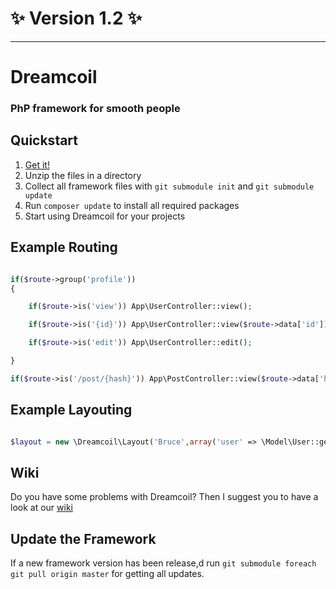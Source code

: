 # :sparkles: Version 1.2 :sparkles:
---
# Dreamcoil
### PhP framework for smooth people
## Quickstart

1.  [Get it!](https://github.com/xolf/dreamcoil/archive/master.zip)
2.  Unzip the files in a directory
3.  Collect all framework files with `git submodule init` and `git submodule update`
4.  Run `composer update` to install all required packages 
5.  Start using Dreamcoil for your projects

## Example Routing

```php

if($route->group('profile'))
{

    if($route->is('view')) App\UserController::view();

    if($route->is('{id}')) App\UserController::view($route->data['id']);

    if($route->is('edit')) App\UserController::edit();

}

if($route->is('/post/{hash}')) App\PostController::view($route->data['hash']);

```

## Example Layouting

```php

$layout = new \Dreamcoil\Layout('Bruce',array('user' => \Model\User::get()));

```

## Wiki

Do you have some problems with Dreamcoil? 
Then I suggest you to have a look at our [wiki](https://github.com/xolf/dreamcoil/wiki)


## Update the Framework

If a new framework version has been release,d run `git submodule foreach git pull origin master` for getting all updates.

